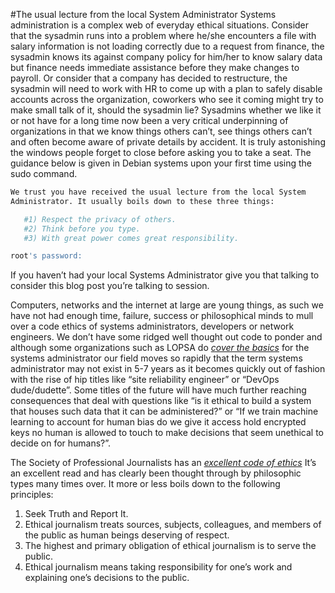 #The usual lecture from the local System Administrator
Systems administration is a complex web of everyday ethical situations.  Consider that the sysadmin runs into a problem where he/she encounters a file with salary information is not loading correctly due to a request from finance, the sysadmin knows its against company policy for him/her to know salary data but finance needs immediate assistance before they make changes to payroll.  Or consider that a company has decided to restructure, the sysadmin will need to work with HR to come up with a plan to safely disable accounts across the organization, coworkers who see it coming might try to make small talk of it, should the sysadmin lie?  Sysadmins whether we like it or not have for a long time now been a very critical underpinning of organizations in that we know things others can’t, see things others can’t and often become aware of private details by accident.  It is truly astonishing the windows people forget to close before asking you to take a seat.  The guidance below is given in Debian systems upon your first time using the sudo command.

```bash
We trust you have received the usual lecture from the local System
Administrator. It usually boils down to these three things:

   #1) Respect the privacy of others.
   #2) Think before you type.
   #3) With great power comes great responsibility.

root's password:
```

If you haven’t had your local Systems Administrator give you that talking to consider this blog post you’re talking to session.

Computers, networks and the internet at large are young things, as such we have not had enough time, failure, success or philosophical minds to mull over a code ethics of systems administrators, developers or network engineers.  We don’t have some ridged well thought out code to ponder and although some organizations such as LOPSA do [_cover the basics_](https://lopsa.org/CodeOfEthics) for the systems administrator our field moves so rapidly that the term systems administrator may not exist in 5-7 years as it becomes quickly out of fashion with the rise of hip titles like “site reliability engineer” or “DevOps dude/dudette”.  Some titles of the future will have much further reaching consequences that deal with questions like “is it ethical to build a system that houses such data that it can be administered?” or “If we train machine learning to account for human bias do we give it access hold encrypted keys no human is allowed to touch to make decisions that seem unethical to decide on for humans?”. 

The Society of Professional Journalists has an [_excellent code of ethics_](https://www.spj.org/ethicscode.asp) It’s an excellent read and has clearly been thought through by philosophic types many times over.  It more or less boils down to the following principles:

1. Seek Truth and Report It.
2. Ethical journalism treats sources, subjects, colleagues, and members of the public as human beings deserving of respect.
3. The highest and primary obligation of ethical journalism is to serve the public.
4. Ethical journalism means taking responsibility for one’s work and explaining one’s decisions to the public.

